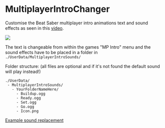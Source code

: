 # MultiplayerIntroChanger

Customise the Beat Saber multiplayer intro animations text and sound effects as seen in this [video](https://streamable.com/nfkw5a).

[![](https://cdn.discordapp.com/attachments/369815362696380416/769690954008625173/Beat_Saber_dZXyY0szJA.png)](https://streamable.com/nfkw5a "Video")

The text is changeable from within the games "MP Intro" menu and the sound effects have to be placed in a folder in `./UserData/MultiplayerIntroSounds/`

Folder structure: (all files are optional and if it's not found the default sound will play instead!)
```
./UserData/
 - MultiplayerIntroSounds/
   - YourFolderNameHere/
     - Buildup.ogg
     - Ready.ogg
     - Set.ogg
     - Go.ogg
     - Icon.png
```
[Example sound replacement](https://cdn.discordapp.com/attachments/369815362696380416/769690541788889159/ExampleMPIntroSound.zip)
